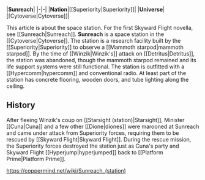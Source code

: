 |**Sunreach**|
|-|-|
|**Nation**|[[Superiority\|Superiority]]|
|**Universe**|[[Cytoverse\|Cytoverse]]|

This article is about the space station. For the first Skyward Flight novella, see [[Sunreach\|Sunreach]].
**Sunreach** is a space station in the [[Cytoverse\|Cytoverse]].
The station is a research facility built by the [[Superiority\|Superiority]] to observe a [[Mammoth starpod\|mammoth starpod]]. By the time of [[Winzik\|Winzik's]] attack on [[Detritus\|Detritus]], the station was abandoned, though the mammoth starpod remained and its life support systems were still functional. The station is outfitted with a [[Hypercomm\|hypercomm]] and conventional radio. At least part of the station has concrete flooring, wooden doors, and tube lighting along the ceiling.

## History
After fleeing Winzik's coup on [[Starsight (station)\|Starsight]], Minister [[Cuna\|Cuna]] and a few other [[Dione\|diones]] were marooned at Sunreach and came under attack from Superiority forces, requiring them to be rescued by [[Skyward Flight\|Skyward Flight]]. During the rescue mission, the Superiority forces destroyed the station just as Cuna's party and Skyward Flight [[Hyperjump\|hyperjumped]] back to [[Platform Prime\|Platform Prime]].



https://coppermind.net/wiki/Sunreach_(station)